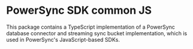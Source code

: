 # PowerSync SDK common JS

This package contains a TypeScript implementation of a PowerSync database connector and streaming sync bucket implementation, which is used in PowerSync's JavaScript-based SDKs.
